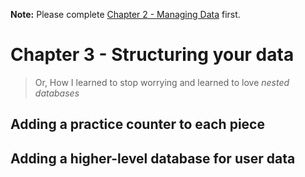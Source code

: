 **Note:** Please complete [Chapter 2 - Managing Data](./01_Managing_Data.md) first. 

# Chapter 3 - Structuring your data

> Or, How I learned to stop worrying and learned to love _nested databases_

## Adding a practice counter to each piece

## Adding a higher-level database for user data
